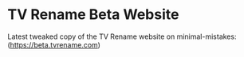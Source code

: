 # TV Rename Beta Website
Latest tweaked copy of the TV Rename website on minimal-mistakes: (https://beta.tvrename.com)
